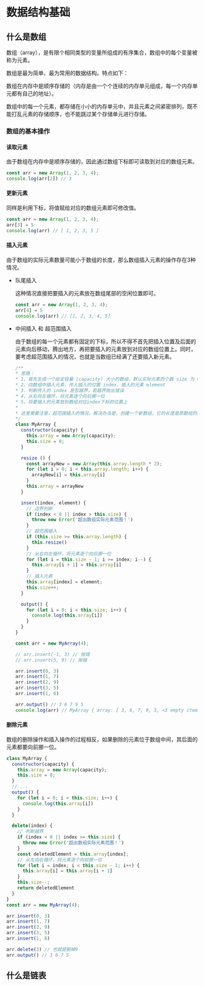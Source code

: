 # 数据结构基础

## 什么是数组

数组（array），是有限个相同类型的变量所组成的有序集合，数组中的每个变量被称为元素。

数组是最为简单、最为常用的数据结构。特点如下：

数组在内存中是顺序存储的（内存是由一个个连续的内存单元组成，每一个内存单元都有自己的地址）。

数组中的每一个元素，都存储在小小的内存单元中，并且元素之间紧密排列，既不能打乱元素的存储顺序，也不能跳过某个存储单元进行存储。

### 数组的基本操作

#### 读取元素

由于数组在内存中是顺序存储的，因此通过数组下标即可读取到对应的数组元素。

```javascript
const arr = new Array(1, 2, 3, 4);
console.log(arr[2]) // 3
```

#### 更新元素

同样是利用下标，将值赋给对应的数组元素即可修改值。

```javascript
const arr = new Array(1, 2, 3, 4);
arr[3] = 5
console.log(arr) // [ 1, 2, 3, 5 ]
```

#### 插入元素

由于数组的实际元素数量可能小于数组的长度，那么数组插入元素的操作存在3种情况。

- 队尾插入

  这种情况直接把要插入的元素放在数组尾部的空闲位置即可。

  ```javascript
  const arr = new Array(1, 2, 3, 4);
  arr[4] = 5
  console.log(arr) // [1, 2, 3, 4, 5] 
  ```

- 中间插入 和 超范围插入

  由于数组的每一个元素都有固定的下标，所以不得不首先把插入位置及后面的元素向后移动，腾出地方，再把要插入的元素放到对应的数组位置上。同时，要考虑超范围插入的情况，也就是当数组已经满了还要插入新元素。

  ```javascript
  /** 
  * 思路：
  * 1、首先生成一个给定容量 (capacity) 大小的数组，默认实际元素的个数 size 为 0
  * 2、向数组中插入元素，传入插入的位置 index，插入的元素 element
  * 3、判断传入的 index 是否越界，若越界抛出错误
  * 4、从右向左循环，将元素逐个向后挪一位
  * 5、将要插入的元素放到数组对应index下标的位置上
  * 
  * 这里需要注意，超范围插入的情况。解决办法是，创建一个新数组，它的长度是原数组的两倍，并将原数组中的所有元素复制到新的数组中，实现数组的扩容。
  */
  class MyArray {
    constructor(capacity) {
      this.array = new Array(capacity);
      this.size = 0;
    }

    resize () {
      const arrayNew = new Array(this.array.length * 2);
      for (let i = 0; i < this.array.length; i++) {
        arrayNew[i] = this.array[i]
      }
      this.array = arrayNew
    }

    insert(index, element) {
      // 边界判断
      if (index < 0 || index > this.size) {
        throw new Error('超出数组实际元素范围！')
      }
      // 超范围插入
      if (this.size >= this.array.length) {
        this.resize()
      }
      // 从右向左循环，将元素逐个向后挪一位
      for (let i = this.size - 1; i >= index; i--) {
        this.array[i + 1] = this.array[i]
      }
      // 插入元素
      this.array[index] = element;
      this.size++;
    }

    output() {
      for (let i = 0; i < this.size; i++) {
        console.log(this.array[i])
      }
    }
  }

  const arr = new MyArray(4);

  // arr.insert(-1, 3) // 抛错
  // arr.insert(5, 9) // 抛错

  arr.insert(0, 3)
  arr.insert(1, 7)
  arr.insert(2, 9)
  arr.insert(3, 5)
  arr.insert(1, 6)

  arr.output() // 3 6 7 9 5
  console.log(arr) // MyArray { array: [ 3, 6, 7, 9, 5, <3 empty items> ], size: 5 }
  ```

#### 删除元素

数组的删除操作和插入操作的过程相反，如果删除的元素位于数组中间，其后面的元素都要向前挪一位。

```javascript
class MyArray {
  constructor(capacity) {
    this.array = new Array(capacity);
    this.size = 0;
  }
  // ...
  output() {
    for (let i = 0; i < this.size; i++) {
      console.log(this.array[i])
    }
  }

  delete(index) {
    // 判断越界
    if (index < 0 || index >= this.size) {
      throw new Error('超出数组实际元素范围！')
    }
    const deletedElement = this.array[index];
    // 从左向右循环，将元素逐个向前挪一位
    for (let i = index; i < this.size - 1; i++) {
      this.array[i] = this.array[i + 1]
    }
    this.size--;
    return deletedElement
  }
}
const arr = new MyArray(4);

arr.insert(0, 3)
arr.insert(1, 7)
arr.insert(2, 9)
arr.insert(3, 5)
arr.insert(1, 6)

arr.delete(3) // 也就是删掉9
arr.output() // 3 6 7 5

```

## 什么是链表

